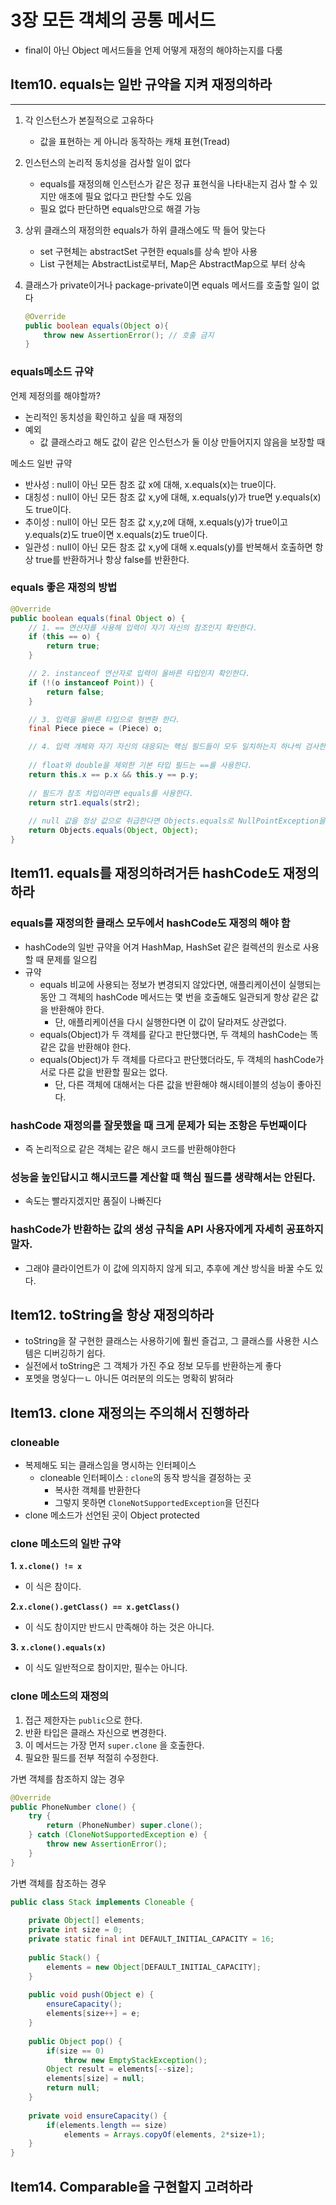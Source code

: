 # 3장 모든 객체의 공통 메서드

- final이 아닌 Object 메서드들을 언제 어떻게 재정의 해야하는지를 다룸

## Item10. equals는 일반 규약을 지켜 재정의하라

---

1. 각 인스턴스가 본질적으로 고유하다
    - 값을 표현하는 게 아니라 동작하는 캐채 표현(Tread)
2. 인스턴스의 논리적 동치성을 검사할 일이 없다
    - equals를 재정의해 인스턴스가 같은 정규 표현식을 나타내는지 검사 할 수 있지만 애초에 필요 없다고 판단할 수도 있음
    - 필요 없다 판단하면 equals만으로 해결 가능
3. 상위 클래스의 재정의한 equals가 하위 클래스에도 딱 들어 맞는다
    - set 구현체는 abstractSet 구현한 equals를 상속 받아 사용
    - List 구현체는 AbstractList로부터, Map은 AbstractMap으로 부터 상속
4. 클래스가 private이거나 package-private이면 equals 메서드를 호출할 일이 없다
    
    ```java
    @Override
    public boolean equals(Object o){
        throw new AssertionError(); // 호출 금지
    }
    ```
    

### equals메소드 규약

언제 제정의를 해야할까?

- 논리적인 동치성을 확인하고 싶을 때 재정의
- 예외
    - 값 클래스라고 해도 값이 같은 인스턴스가 둘 이상 만들어지지 않음을 보장할 때

메소드 일반 규약

- 반사성 : null이 아닌 모든 참조 값 x에 대해, x.equals(x)는 true이다.
- 대칭성 : null이 아닌 모든 참조 값 x,y에 대해, x.equals(y)가 true면 y.equals(x)도 true이다.
- 추이성 : null이 아닌 모든 참조 값 x,y,z에 대해, x.equals(y)가 true이고 y.equals(z)도 true이면 x.equals(z)도 true이다.
- 일관성 : null이 아닌 모든 참조 값 x,y에 대해 x.equals(y)를 반복해서 호출하면 항상 true를 반환하거나 항상 false를 반환한다.

### equals 좋은 재정의 방법

```java
@Override
public boolean equals(final Object o) {
    // 1. == 연산자를 사용해 입력이 자기 자신의 참조인지 확인한다.
    if (this == o) {
        return true;
    }

    // 2. instanceof 연산자로 입력이 올바른 타입인지 확인한다.
    if (!(o instanceof Point)) {
        return false;
    }

    // 3. 입력을 올바른 타입으로 형변환 한다.
    final Piece piece = (Piece) o;

    // 4. 입력 개체와 자기 자신의 대응되는 핵심 필드들이 모두 일치하는지 하나씩 검사한다.
    
    // float와 double을 제외한 기본 타입 필드는 ==를 사용한다.
    return this.x == p.x && this.y == p.y;
    
    // 필드가 참조 차입이라면 equals를 사용한다.
    return str1.equals(str2);
    
    // null 값을 정상 값으로 취급한다면 Objects.equals로 NullPointException을 예방하자.
    return Objects.equals(Object, Object);
}
```

## Item11. equals를 재정의하려거든 hashCode도 재정의하라

### equals를 재정의한 클래스 모두에서 hashCode도 재정의 해야 함

- hashCode의 일반 규약을 어겨 HashMap, HashSet 같은 컬렉션의 원소로 사용할 때 문제를 일으킴
- 규약
    - equals 비교에 사용되는 정보가 변경되지 않았다면, 애플리케이션이 실행되는 동안 그 객체의 hashCode 메서드는 몇 번을 호출해도 일관되게 항상 같은 값을 반환해야 한다.
        - 단, 애플리케이션을 다시 실행한다면 이 값이 달라져도 상관없다.
    - equals(Object)가 두 객체를 같다고 판단했다면, 두 객체의 hashCode는 똑같은 값을 반환해야 한다.
    - equals(Object)가 두 객체를 다르다고 판단했더라도, 두 객체의 hashCode가 서로 다른 값을 반환할 필요는 없다.
        - 단, 다른 객체에 대해서는 다른 값을 반환해야 해시테이블의 성능이 좋아진다.

### hashCode 재정의를 잘못했을 때 크게 문제가 되는 조항은 두번째이다

- 즉 논리적으로 같은 객체는 같은 해시 코드를 반환해야한다

### 성능을 높인답시고 해시코드를 계산할 때 핵심 필드를 생략해서는 안된다.

- 속도는 빨라지겠지만 품질이 나빠진다

### hashCode가 반환하는 값의 생성 규칙을 API 사용자에게 자세히 공표하지 말자.

- 그래야 클라이언트가 이 값에 의지하지 않게 되고, 추후에 계산 방식을 바꿀 수도 있다.

## Item12. toString을 항상 재정의하라

- toString을 잘 구현한 클래스는 사용하기에 훨씬 즐겁고, 그 클래스를 사용한 시스템은 디버깅하기 쉽다.
- 실전에서 toString은 그 객체가 가진 주요 정보 모두를 반환하는게 좋다
- 포멧을 명싷다ㅡㄴ 아니든 여러분의 의도는 명확히 밝혀라

## Item13. clone 재정의는 주의해서 진행하라

### cloneable

- 복제해도 되는 클래스임을 명시하는 인터페이스
    - cloneable 인터페이스 : `clone`의 동작 방식을 결정하는 곳
        - 복사한 객체를 반환한다
        - 그렇지 못하면 `CloneNotSupportedException`을 던진다
- clone 메소드가 선언된 곳이 Object protected

### clone 메소드의 일반 규약

**1. `x.clone() != x`**

- 이 식은 참이다.

**2.`x.clone().getClass() == x.getClass()`**

- 이 식도 참이지만 반드시 만족해야 하는 것은 아니다.

**3. `x.clone().equals(x)`**

- 이 식도 일반적으로 참이지만, 필수는 아니다.

### clone 메소드의 재정의

1.  접근 제한자는 `public`으로 한다.
2. 반환 타입은 클래스 자신으로 변경한다.
3. 이 메서드는 가장 먼저 `super.clone` 을 호출한다.
4. 필요한 필드를 전부 적절히 수정한다.

가변 객체를 참조하지 않는 경우

```java
@Override
public PhoneNumber clone() {
    try {
        return (PhoneNumber) super.clone();
    } catch (CloneNotSupportedException e) {
        throw new AssertionError();	
    }
}
```

가변 객체를 참조하는 경우

```java
public class Stack implements Cloneable {
	
    private Object[] elements;
    private int size = 0;
    private static final int DEFAULT_INITIAL_CAPACITY = 16;
    
    public Stack() {
    	elements = new Object[DEFAULT_INITIAL_CAPACITY];
    }
    
    public void push(Object e) {
    	ensureCapacity();
        elements[size++] = e;
    }
    
    public Object pop() {
    	if(size == 0)
            throw new EmptyStackException();
        Object result = elements[--size];
        elements[size] = null; 
        return null;
    }
    
    private void ensureCapacity() {
    	if(elements.length == size)
            elements = Arrays.copyOf(elements, 2*size+1);
    }
}
```

## Item14. Comparable을 구현할지 고려하라